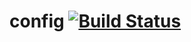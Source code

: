 # config [![Build Status](https://travis-ci.org/nort/config.svg?branch=master)](https://travis-ci.org/nort/config)
